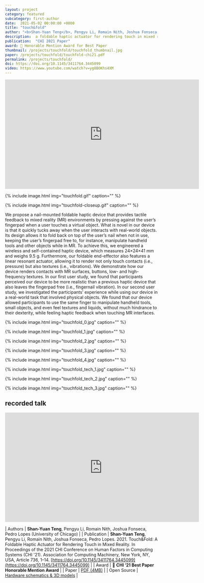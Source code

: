 ```yaml
---
layout: project
category: featured
subcategory: first-author
date:  2021-05-02 00:00:00 +0000
title: "touch&fold"
author: "<b>Shan-Yuan Teng</b>, Pengyu Li, Romain Nith, Joshua Fonseca, Pedro Lopes"
description:  a foldable haptic actuator for rendering touch in mixed reality.
publication:  "CHI 2021 Paper"
award: 🏅 Honorable Mention Award for Best Paper
thumbnail: /projects/touchfold/touchfold_thumbnail.jpg
paper: /projects/touchfold/touchfold-chi21.pdf
permalink: /projects/touchfold/
doi: https://doi.org/10.1145/3411764.3445099
video: https://www.youtube.com/watch?v=yg8BOKhs4XM
---
```


<div class="video-wrapper">
  <iframe width="640" height="360" src="https://www.youtube.com/embed/yg8BOKhs4XM" frameborder="0" allowfullscreen></iframe>
</div>

{% include image.html
           img="touchfold.gif"
           caption="" %}
           
{% include image.html
           img="touchfold-closeup.gif"
           caption="" %}

We propose a nail-mounted foldable haptic device that provides tactile feedback to mixed reality (MR) environments by pressing against the user’s fingerpad when a user touches a virtual object. What is novel in our device is that it quickly tucks away when the user interacts with real-world objects. Its design allows it to fold back on top of the user’s nail when not in use, keeping the user’s fingerpad free to, for instance, manipulate handheld tools and other objects while in MR. To achieve this, we engineered a wireless and self-contained haptic device, which measures 24×24×41 mm and weighs 9.5 g. Furthermore, our foldable end-effector also features a linear resonant actuator, allowing it to render not only touch contacts (i.e., pressure) but also textures (i.e., vibrations). We demonstrate how our device renders contacts with MR surfaces, buttons, low- and high-frequency textures. In our first user study, we found that participants perceived our device to be more realistic than a previous haptic device that also leaves the fingerpad free (i.e., fingernail vibration). In our second user study, we investigated the participants’ experience while using our device in a real-world task that involved physical objects. We found that our device allowed participants to use the same finger to manipulate handheld tools, small objects, and even feel textures and liquids, without much hindrance to their dexterity, while feeling haptic feedback when touching MR interfaces.

{% include image.html
           img="touchfold_0.jpg"
           caption="" %}
           
{% include image.html
           img="touchfold_1.jpg"
           caption="" %}
           
{% include image.html
           img="touchfold_2.jpg"
           caption="" %}
           
{% include image.html
           img="touchfold_3.jpg"
           caption="" %}

{% include image.html
           img="touchfold_4.jpg"
           caption="" %}
           
{% include image.html
           img="touchfold_tech_1.jpg"
           caption="" %}
           
{% include image.html
           img="touchfold_tech_2.jpg"
           caption="" %}
           
{% include image.html
           img="touchfold_tech_3.jpg"
           caption="" %}
           
## recorded talk

<div class="video-wrapper">
  <iframe width="640" height="360" src="https://www.youtube.com/embed/cTN6s-33qNQ" frameborder="0" allowfullscreen></iframe>
</div>
           
| Authors | <b>Shan-Yuan Teng</b>, Pengyu Li, Romain Nith, Joshua Fonseca, Pedro Lopes (University of Chicago) |
| Publication | <b>Shan-Yuan Teng</b>, Pengyu Li, Romain Nith, Joshua Fonseca, Pedro Lopes. 2021. Touch&Fold: A Foldable Haptic Actuator for Rendering Touch in Mixed Reality. In Proceedings of the 2021 CHI Conference on Human Factors in Computing Systems (CHI '21). Association for Computing Machinery, New York, NY, USA, Article 736, 1–14. [https://doi.org/10.1145/3411764.3445099](https://doi.org/10.1145/3411764.3445099) |
| Award | 🏅 **CHI ‘21 Best Paper Honorable Mention Award**  |
| Paper | [PDF (4MB)](chi21-touchfold.pdf) |
| Open Source | [Hardware schematics & 3D models](https://github.com/humancomputerintegration/touchfold) |